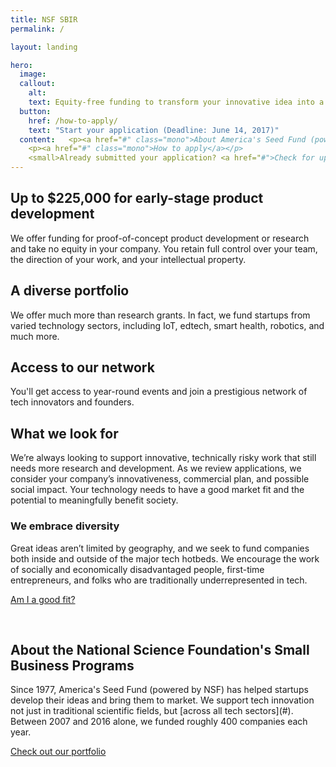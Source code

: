 ```yaml
---
title: NSF SBIR
permalink: /

layout: landing

hero:
  image:
  callout:
    alt:
    text: Equity-free funding to transform your innovative idea into a scalable product or service.
  button:
    href: /how-to-apply/
    text: "Start your application (Deadline: June 14, 2017)"
  content:   <p><a href="#" class="mono">About America's Seed Fund (powered by NSF)</a></p>
    <p><a href="#" class="mono">How to apply</a></p>
    <small>Already submitted your application? <a href="#">Check for updates on FastLane</a>.</small>
---
```



<section class="usa-section usa-content section-intro">
<div class="usa-grid">
<div class="usa-width-one-third" markdown="1">
<h2 class="small-header">Up to $225,000 for early-stage product development</h2>

</div>
<div class="usa-width-two-thirds" markdown="1">
We offer funding for proof-of-concept product development or research and take no equity in your company. You retain full control over your team, the direction of your work, and your intellectual property.
<h2 class="small-header">A diverse portfolio</h2>
We offer much more than research grants. In fact, we fund startups from varied technology sectors, including IoT, edtech, smart health, robotics, and much more.
<h2 class="small-header"> Access to our network</h2>
You'll get access to year-round events and join a prestigious network of tech innovators and founders.
</div>
</div></section>

<section class="usa-section usa-section-alt-bg usa-content section-goodfit">
  <div class="usa-grid">
    <div class="usa-width-one-third usa-content" markdown="1">
<h2 class="large-header">What we look for</h2>
</div>
<div class="usa-width-two-thirds usa-content" markdown="1">
We’re always looking to support innovative, technically risky work that still needs more research and development. As we review applications, we consider your company’s innovativeness, commercial plan, and possible social impact. Your technology needs to have a good market fit and the potential to meaningfully benefit society.

<h3 class="small-header">We embrace diversity</h3>

Great ideas aren’t limited by geography, and we seek to fund companies both inside and outside of the major tech hotbeds. We encourage the work of socially and economically disadvantaged people, first-time entrepreneurs, and folks who are traditionally underrepresented in tech.

[Am I a good fit?](#)
</div></div></section>


<section class="usa-section usa-content section-about">
<div class="usa-grid">
<div class="usa-width-one-third" markdown="1">
&nbsp;
</div>
<div class="usa-width-two-thirds" markdown="1">
<h2 class="large-header">About the National Science Foundation's Small Business Programs</h2>
Since 1977, America's Seed Fund (powered by NSF) has helped startups develop their ideas and bring them to market. We support tech innovation not just in traditional scientific fields, but [across all tech sectors](#). Between 2007 and 2016 alone, we funded roughly 400 companies each year.

<a href="#" class="usa-lead">Check out our portfolio</a>

</div>
</div>
</section>
